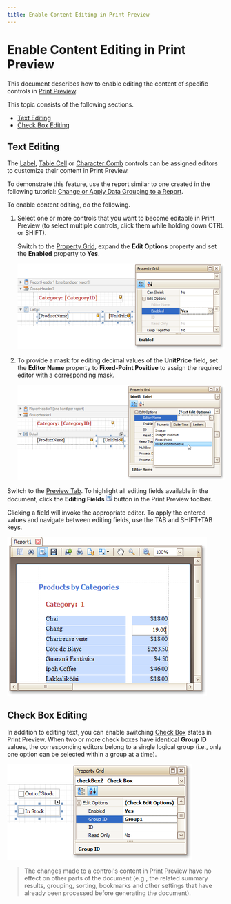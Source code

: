 ```yaml
---
title: Enable Content Editing in Print Preview
---
```

# Enable Content Editing in Print Preview
This document describes how to enable editing the content of specific controls in [Print Preview](../../../../../../interface-elements-for-desktop/articles/report-designer/report-designer-for-winforms/report-designer-reference/report-designer-ui/preview-tab.md).

This topic consists of the following sections.
* [Text Editing](#textediting)
* [Check Box Editing](#checkboxediting)

## <a name="textediting"/>Text Editing
The [Label](../../../../../../interface-elements-for-desktop/articles/report-designer/report-designer-for-winforms/report-designer-reference/report-controls/label.md), [Table Cell](../../../../../../interface-elements-for-desktop/articles/report-designer/report-designer-for-winforms/report-designer-reference/report-controls/table-cell.md) or [Character Comb](../../../../../../interface-elements-for-desktop/articles/report-designer/report-designer-for-winforms/report-designer-reference/report-controls/character-comb.md) controls can be assigned editors to customize their content in Print Preview.
  

To demonstrate this feature, use the report similar to one created in the following tutorial: [Change or Apply Data Grouping to a Report](../../../../../../interface-elements-for-desktop/articles/report-designer/report-designer-for-winforms/report-editing-basics/change-or-apply-data-grouping-to-a-report.md).

To enable content editing, do the following.
1. Select one or more controls that you want to become editable in Print Preview (to select multiple controls, click them while holding down CTRL or SHIFT).
	
	Switch to the [Property Grid](../../../../../../interface-elements-for-desktop/articles/report-designer/report-designer-for-winforms/report-designer-reference/report-designer-ui/property-grid.md), expand the **Edit Options** property and set the **Enabled** property to **Yes**.
	
	![eud-win-report-labels-edit-options-enabled](../../../../../images/Img126925.png)
2. To provide a mask for editing decimal values of the **UnitPrice** field, set the **Editor Name** property to **Fixed-Point Positive** to assign the required editor with a corresponding mask.
	
	![eud-win-report-label-edit-options-editor-name](../../../../../images/Img126926.png)

Switch to the [Preview Tab](../../../../../../interface-elements-for-desktop/articles/report-designer/report-designer-for-winforms/report-designer-reference/report-designer-ui/preview-tab.md). To highlight all editing fields available in the document, click the **Editing Fields** ![eud-win-reports-preview-editing-fields-button](../../../../../images/Img126929.png) button in the Print Preview toolbar.

Clicking a field will invoke the appropriate editor. To apply the entered values and navigate between editing fields, use the TAB and SHIFT+TAB keys.

![eud-win-report-content-editing](../../../../../images/Img126928.png)

## <a name="checkboxediting"/>Check Box Editing
In addition to editing text, you can enable switching [Check Box](../../../../../../interface-elements-for-desktop/articles/report-designer/report-designer-for-winforms/report-designer-reference/report-controls/check-box.md) states in Print Preview. When two or more check boxes have identical **Group ID** values, the corresponding editors belong to a single logical group (i.e., only one option can be selected within a group at a time).

![eud-win-report-check-box-edit-options](../../../../../images/Img126927.png)

> The changes made to a control's content in Print Preview have no effect on other parts of the document (e.g., the related summary results, grouping, sorting, bookmarks and other settings that have already been processed before generating the document).